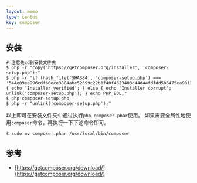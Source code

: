 ```yaml
---
layout: memo
type: centos
key: composer
---
```


## 安装
```shell
# 注意先cd到安装文件夹
$ php -r "copy('https://getcomposer.org/installer', 'composer-setup.php');"
$ php -r "if (hash_file('SHA384', 'composer-setup.php') === '544e09ee996cdf60ece3804abc52599c22b1f40f4323403c44d44fdfdd586475ca9813a858088ffbc1f233e9b180f061') { echo 'Installer verified'; } else { echo 'Installer corrupt'; unlink('composer-setup.php'); } echo PHP_EOL;"
$ php composer-setup.php
$ php -r "unlink('composer-setup.php');"
```
以上即可在安装文件夹中通过执行`php composer.phar`使用。
如果需要全局性地使用`composer`命令，再执行一下下述命令即可。
```shell
$ sudo mv composer.phar /usr/local/bin/composer
```

## 参考
- [https://getcomposer.org/download/](https://getcomposer.org/download/)
